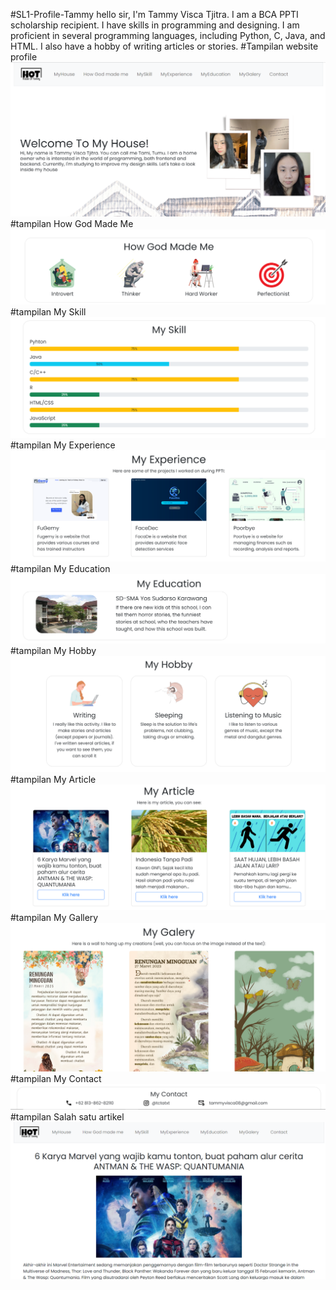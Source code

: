 #SL1-Profile-Tammy
hello sir, I'm Tammy Visca Tjitra. I am a BCA PPTI scholarship recipient. I have skills in programming and designing. I am proficient in several programming languages, including Python, C, Java, and HTML. I also have a hobby of writing articles or stories.
#Tampilan website profile
![Gambar](https://github.com/tctatxt/SL1-Profile-Tammy/blob/33ff04faaa91c37773d90f83367e1b35f713a0b2/tampilan%20profile.png)
#tampilan How God Made Me
![Gambar](https://github.com/tctatxt/SL1-Profile-Tammy/blob/d2f5eee54bc01b0995910eeca39c62a465850797/how.png)
#tampilan My Skill
![Gambar](https://github.com/tctatxt/SL1-Profile-Tammy/blob/d2f5eee54bc01b0995910eeca39c62a465850797/myskill.png)
#tampilan My Experience
![Gambar](https://github.com/tctatxt/SL1-Profile-Tammy/blob/d2f5eee54bc01b0995910eeca39c62a465850797/myex.png)
#tampilan My Education
![Gambar](https://github.com/tctatxt/SL1-Profile-Tammy/blob/d2f5eee54bc01b0995910eeca39c62a465850797/myedu.png)
#tampilan My Hobby
![Gambar](https://github.com/tctatxt/SL1-Profile-Tammy/blob/d2f5eee54bc01b0995910eeca39c62a465850797/myhob.png)
#tampilan My Article
![Gambar](https://github.com/tctatxt/SL1-Profile-Tammy/blob/d2f5eee54bc01b0995910eeca39c62a465850797/myart.png)
#tampilan My Gallery
![Gambar](https://github.com/tctatxt/SL1-Profile-Tammy/blob/d2f5eee54bc01b0995910eeca39c62a465850797/mygal.png)
#tampilan My Contact
![Gambar](https://github.com/tctatxt/SL1-Profile-Tammy/blob/d2f5eee54bc01b0995910eeca39c62a465850797/mycontact.png)
#tampilan Salah satu artikel
![Gambar](https://github.com/tctatxt/SL1-Profile-Tammy/blob/d2f5eee54bc01b0995910eeca39c62a465850797/myoneartikel.png)
